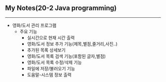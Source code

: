 ## My Notes(20-2 Java programming)
-----------------------
* 영화/도서 관리 프로그램
  * 주요 기능 
    * 실시간으로 현재 시간 출력
    * 영화/도서 정보 추가 기능(제목,별점,줄거리,사진..)
    * 추가된 목록 상세보기
    * 영화/도서 목록 검색 기능(포함된 글자,별점)
    * 영화/도서 목록 수정/삭제 기능 
    * 파일에 저장/불러오기 기능
    * 도움말-시스템 정보 출력
